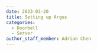```yaml
---
date: 2023-03-20
title: Setting up Argus
categories:
  - Doorbell
  - Server
author_staff_member: Adrian Chen
---
```


